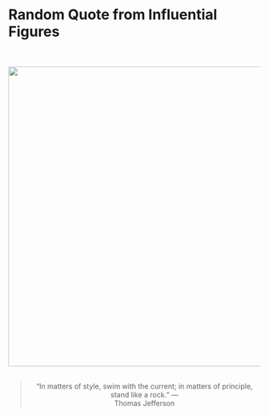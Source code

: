 # Random Quote from Influential Figures

<div align="center">
  <br>
  <br>
  <a href="https://en.wikipedia.org/wiki/Thomas_Jefferson" title="Thomas Jefferson - Wikipedia"><img src="https://upload.wikimedia.org/wikipedia/commons/b/b1/Official_Presidential_portrait_of_Thomas_Jefferson_%28by_Rembrandt_Peale%2C_1800%29%28cropped%29.jpg" width="600px"></a>
  <br>
  <br>
  <blockquote>&ldquo;In matters of style, swim with the current; in matters of principle, stand like a rock.&rdquo; &mdash; <footer>Thomas Jefferson</footer></blockquote>
</div>
  